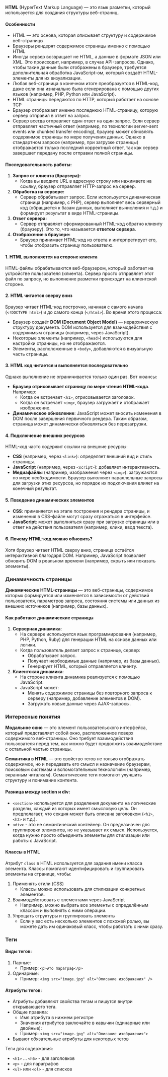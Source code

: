 

**HTML** (HyperText Markup Language) — это язык разметки, который используется для создания структуры веб-страниц.

#### Особенности
- HTML — это основа, которая описывает структуру и содержимое веб-страницы.
- Браузеры рендерят содержимое страницы именно с помощью HTML
- Иногда сервер возвращает не HTML, а данные в формате JSON или XML. Это происходит, например, в случае API-запросов. Однако, чтобы такие данные были отображены в браузере, требуется дополнительная обработка JavaScript-ом, который создаёт HTML-элементы для их визуализации.
- Любая веб-страница в конечном итоге преобразуется в HTML-код, даже если она изначально была сгенерирована с помощью других языков (например, PHP, Python или JavaScript). 
- HTML страницы передаются по HTTP, который работает на основе TCP
- Браузер отображает именно последнюю HTML-страницу, которую сервер отправил в ответ на запрос.
- Сервер всегда отправляет один ответ на один запрос. Если сервер отправляет частичный ответ (например, по технологии server-sent events или chunked transfer encoding), браузер может обновлять содержимое страницы по мере получения данных. Однако в стандартном запросе (например, при загрузке страницы) отображается только последний корректный ответ, так как сервер завершает передачу после отправки полной страницы.

#### Последовательность работы:
1. **Запрос от клиента (браузера):**
    - Когда вы вводите URL в адресную строку или нажимаете на ссылку, браузер отправляет HTTP-запрос на сервер.
2. **Обработка на сервере:**
    - Сервер обрабатывает запрос. Если используется динамическая страница (например, с PHP), сервер выполняет весь серверный код (обращается к базам данных, выполняет вычисления и т.д.) и формирует результат в виде HTML-страницы.
3. **Ответ сервера:**
    - Сервер отправляет сформированный HTML-код обратно клиенту (браузеру). Это то, что называется **ответом сервера**.
4. **Отображение в браузере:**    
    - Браузер принимает HTML-код из ответа и интерпретирует его, чтобы отобразить страницу пользователю.

#### 1. HTML выполняется на стороне клиента
HTML-файлы обрабатываются веб-браузером, который работает на устройстве пользователя (клиента). Сервер просто отправляет этот файл по запросу, но выполнение разметки происходит на клиентской стороне.

#### 2. HTML читается сверху вниз
Браузер читает HTML-код построчно, начиная с самого начала (`<!DOCTYPE html>`) и до самого конца (`</html>`). Во время этого процесса:
- Браузер создаёт **DOM (Document Object Model)** — иерархическую структуру документа. DOM используется для взаимодействия с содержимым страницы (например, через JavaScript).
- Некоторые элементы (например, `<head>`) используются для настройки страницы, но не отображаются.
- Элементы, расположенные в `<body>`, добавляются в визуальную часть страницы.

#### 3. HTML код читается и выполняется последовательно
Однако выполнение не ограничивается только один раз. Вот нюансы:
- **Браузер отрисовывает страницу по мере чтения HTML-кода**. Например:
    - Когда он встречает `<h1>`, отрисовывается заголовок.
    - Когда он встречает `<img>`, браузер загружает и отображает изображение.
- **Динамическое обновление**: JavaScript может вносить изменения в DOM после завершения первичного рендера. Таким образом, страница может динамически обновляться без перезагрузки.

#### 4. Подключение внешних ресурсов
HTML-код часто содержит ссылки на внешние ресурсы:
- **CSS** (например, через `<link>`): определяет внешний вид и стиль страницы.
- **JavaScript** (например, через `<script>`): добавляет интерактивность.
- **Медиафайлы** (например, изображения через `<img>`): загружаются по мере необходимости.
Браузер выполняет параллельные запросы для загрузки этих ресурсов, но порядок их подключения влияет на конечный результат.

#### 5. Поведение динамических элементов
- **CSS**: применяется на этапе построения и рендера страницы, и изменения в CSS-файле могут сразу отражаться в интерфейсе.
- **JavaScript**: может выполняться сразу при загрузке страницы или в ответ на действия пользователя (например, клики, ввод текста).

#### 6. Почему HTML-код можно обновить?
Хотя браузер читает HTML сверху вниз, страница остаётся интерактивной благодаря DOM. Например, JavaScript позволяет обновить DOM в реальном времени (например, скрыть или показать элементы).

### Динамичность страницы

**Динамические HTML-страницы** — это веб-страницы, содержимое которых формируется или изменяется в зависимости от действий пользователя, параметров запроса, состояния системы или данных из внешних источников (например, базы данных).

#### Как работают динамические страницы
1. **Серверная динамика**:
    - На сервере используется язык программирования (например, PHP, Python, Ruby) для генерации HTML на основе данных или логики.
    - Когда пользователь делает запрос к странице, сервер:
        - Обрабатывает запрос.
        - Получает необходимые данные (например, из базы данных).
        - Генерирует HTML, который отправляется клиенту.
2. **Клиентская динамика**:
    - На стороне клиента динамика реализуется с помощью JavaScript.
    - JavaScript может:
        - Менять содержимое страницы без повторного запроса к серверу (например, добавление элементов в DOM).
        - Загружать новые данные через AJAX-запросы.

### Интересные понятия

**Модальное окно** — это элемент пользовательского интерфейса, который представляет собой окно, расположенное поверх содержимого веб-страницы. Оно требует взаимодействия пользователя перед тем, как можно будет продолжить взаимодействие с остальной частью страницы.

**Семантика в HTML** — это свойство тегов не только отображать содержимое, но и передавать его смысл и назначение браузерам, поисковым системам и вспомогательным технологиям (например, экранным читалкам). Семантические теги помогают улучшить структуру и понимание контента.

#### Разница между section и div:
- `<section>` используется для разделения документа на логические разделы, каждый из которых имеет смысловую цель. Он предполагает, что секция может быть описана заголовком (`<h1>`, `<h2>` и т.д.).
- `<div>` - это не семантический контейнер. Он предназначен для группировки элементов, но не указывает их смысл. Используется, когда нужно просто объединить элементы для стилизации или работы с JavaScript.

#### Классы в HTML
Атрибут `class` в HTML используется для задания имени класса элемента. 
Классы помогают идентифицировать и группировать элементы на странице, чтобы:
1. Применять стили (CSS)
	- Классы можно использовать для стилизации конкретных элементов.
2. Взаимодействовать с элементами через JavaScript
	- Например, можно выбрать все элементы с определённым классом и выполнять с ними операции.
3. Упрощать структуры и группировать элементы
	- Если у вас есть несколько элементов с похожей ролью, вы можете дать им одинаковый класс, чтобы работать с ними сразу.

### Теги

#### Виды тегов:
1. Парные:
	- Пример: `<p>Это параграф</p>`
2. Одинарные:
	- Пример: `<img src="image.jpg" alt="Описание изображения" />`

#### Атрибуты тегов:
- Атрибуты добавляют свойства тегам и пишутся внутри открывающего тега.
- Общие правила:
    - Имя атрибута в нижнем регистре
    - Значения атрибутов заключайте в кавычки (одинарные или двойные):
    - Пример: `<img src="image.jpg" alt="Описание изображения">`
- Бывают обязательные атрибуты для некоторых тегов

Теги для содержания:
- `<h1>` ... `<h6>` - для заголовков
- `<p>` - для параграфов
- `<ul>` или `<ol>` - для списков

